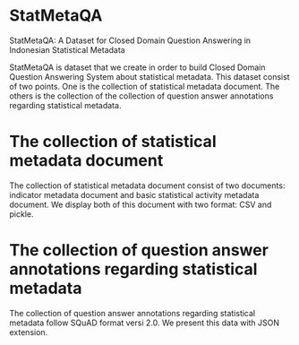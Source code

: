 # StatMetaQA
StatMetaQA: A Dataset for Closed Domain Question Answering in Indonesian Statistical Metadata

StatMetaQA is dataset that we create in order to build Closed Domain Question Answering System about statistical metadata. This dataset consist of two points. One is the collection of statistical metadata document. The others is the collection of the collection of question answer annotations regarding statistical metadata.

# The collection of statistical metadata document
The collection of statistical metadata document consist of two documents: indicator metadata document and basic statistical activity metadata document. We display both of this document with two format: CSV and pickle.

# The collection of question answer annotations regarding statistical metadata
The collection of question answer annotations regarding statistical metadata follow SQuAD format versi 2.0. We present this data with JSON extension.

